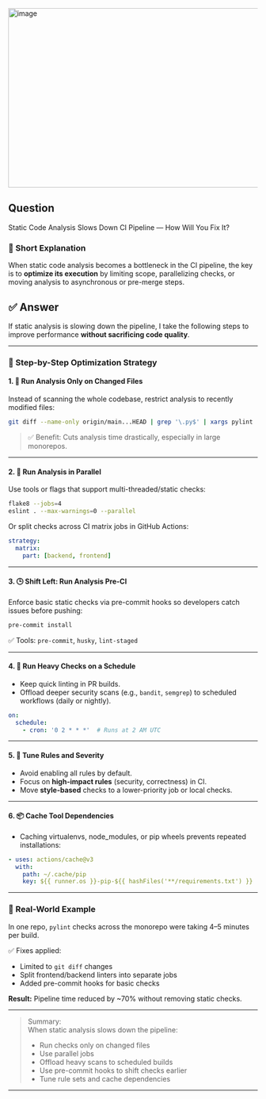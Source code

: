 
<img width="1312" height="362" alt="image" src="https://github.com/user-attachments/assets/2df2ef7c-6d8d-46b5-94d9-c86ce3037873" />



















## Question  
Static Code Analysis Slows Down CI Pipeline — How Will You Fix It?

### 📝 Short Explanation  
When static code analysis becomes a bottleneck in the CI pipeline, the key is to **optimize its execution** by limiting scope, parallelizing checks, or moving analysis to asynchronous or pre-merge steps.

## ✅ Answer  

If static analysis is slowing down the pipeline, I take the following steps to improve performance **without sacrificing code quality**.

---

### 🧭 Step-by-Step Optimization Strategy

#### 1. 🔄 **Run Analysis Only on Changed Files**
Instead of scanning the whole codebase, restrict analysis to recently modified files:
```bash
git diff --name-only origin/main...HEAD | grep '\.py$' | xargs pylint
```

> ✅ Benefit: Cuts analysis time drastically, especially in large monorepos.

---

#### 2. 🧵 **Run Analysis in Parallel**
Use tools or flags that support multi-threaded/static checks:
```bash
flake8 --jobs=4
eslint . --max-warnings=0 --parallel
```

Or split checks across CI matrix jobs in GitHub Actions:
```yaml
strategy:
  matrix:
    part: [backend, frontend]
```

---

#### 3. 🕒 **Shift Left: Run Analysis Pre-CI**
Enforce basic static checks via pre-commit hooks so developers catch issues before pushing:
```bash
pre-commit install
```

✅ Tools: `pre-commit`, `husky`, `lint-staged`

---

#### 4. 🧪 **Run Heavy Checks on a Schedule**
- Keep quick linting in PR builds.
- Offload deeper security scans (e.g., `bandit`, `semgrep`) to scheduled workflows (daily or nightly).

```yaml
on:
  schedule:
    - cron: '0 2 * * *'  # Runs at 2 AM UTC
```

---

#### 5. 🎯 **Tune Rules and Severity**
- Avoid enabling all rules by default.
- Focus on **high-impact rules** (security, correctness) in CI.
- Move **style-based** checks to a lower-priority job or local checks.

---

#### 6. 📦 **Cache Tool Dependencies**
- Caching virtualenvs, node_modules, or pip wheels prevents repeated installations:
```yaml
- uses: actions/cache@v3
  with:
    path: ~/.cache/pip
    key: ${{ runner.os }}-pip-${{ hashFiles('**/requirements.txt') }}
```

---

### 🧠 Real-World Example

In one repo, `pylint` checks across the monorepo were taking 4–5 minutes per build.

✅ Fixes applied:
- Limited to `git diff` changes
- Split frontend/backend linters into separate jobs
- Added pre-commit hooks for basic checks

**Result:** Pipeline time reduced by ~70% without removing static checks.

---

> Summary:  
> When static analysis slows down the pipeline:
> - Run checks only on changed files  
> - Use parallel jobs  
> - Offload heavy scans to scheduled builds  
> - Use pre-commit hooks to shift checks earlier  
> - Tune rule sets and cache dependencies

---
